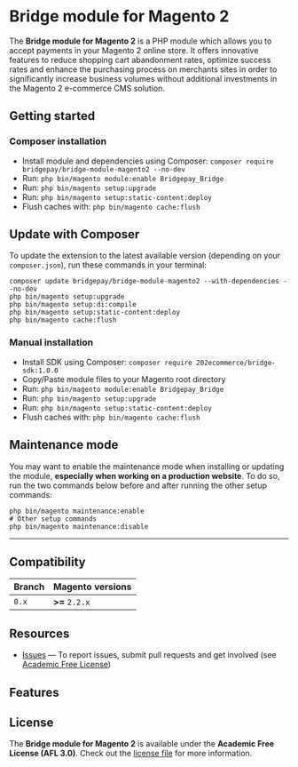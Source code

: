 # Bridge module for Magento 2

The **Bridge module for Magento 2** is a PHP module which allows you to accept payments in your Magento 2 online store. It offers innovative features to reduce shopping cart abandonment rates, optimize success rates and enhance the purchasing process on merchants sites in order to significantly increase business volumes without additional investments in the Magento 2 e-commerce CMS solution.

## Getting started

### Composer installation

- Install module and dependencies using Composer: `composer require bridgepay/bridge-module-magento2 --no-dev`
- Run: `php bin/magento module:enable Bridgepay_Bridge`
- Run: `php bin/magento setup:upgrade`
- Run: `php bin/magento setup:static-content:deploy`
- Flush caches with: `php bin/magento cache:flush`

## Update with Composer

To update the extension to the latest available version (depending on your `composer.json`), run these commands in your terminal:

```
composer update bridgepay/bridge-module-magento2 --with-dependencies --no-dev
php bin/magento setup:upgrade
php bin/magento setup:di:compile
php bin/magento setup:static-content:deploy
php bin/magento cache:flush
```

### Manual installation

- Install SDK using Composer: `composer require 202ecommerce/bridge-sdk:1.0.0`
- Copy/Paste module files to your Magento root directory
- Run: `php bin/magento module:enable Bridgepay_Bridge`
- Run: `php bin/magento setup:upgrade`
- Run: `php bin/magento setup:static-content:deploy`
- Flush caches with: `php bin/magento cache:flush`

## Maintenance mode

You may want to enable the maintenance mode when installing or updating the module, __especially when working on a production website__. To do so, run the two commands below before and after running the other setup commands:

```
php bin/magento maintenance:enable
# Other setup commands
php bin/magento maintenance:disable
```
********
## Compatibility

| Branch  | Magento versions  |
| ------- | ----------------- |
| `0.x`   | **>=** `2.2.x`    |

## Resources

- [Issues][project-issues] — To report issues, submit pull requests and get involved (see [Academic Free License][project-license])

## Features

## License

The **Bridge module for Magento 2** is available under the **Academic Free License (AFL 3.0)**. Check out the [license file][project-license] for more information.

[project-issues]: https://github.com/202ecommerce/bridge-module-magento2/issues
[project-license]: LICENSE.md
